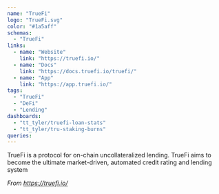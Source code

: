 ```yaml
---
name: "TrueFi"
logo: "TrueFi.svg"
color: "#1a5aff"
schemas:
  - "TrueFi"
links:
  - name: "Website"
    link: "https://truefi.io/"
  - name: "Docs"
    link: "https://docs.truefi.io/truefi/"
  - name: "App"
    link: "https://app.truefi.io/"
tags:
  - "TrueFi"
  - "DeFi"
  - "Lending"
dashboards:
  - "tt_tyler/truefi-loan-stats"
  - "tt_tyler/tru-staking-burns"
queries:
---
```


TrueFi is a protocol for on-chain uncollateralized lending. TrueFi aims to become the ultimate market-driven, automated credit rating and lending system

*From https://truefi.io/*

